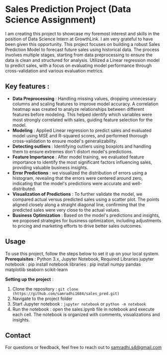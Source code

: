 # Sales Prediction Project (Data Science Assignment)
I am creating this project to showcase my foremost interest and skills in the position of Data Science Intern at GrowthLink. 
I am very grateful to have been given this opportunity.
This project focuses on building a robust Sales Prediction Model to forecast future sales using historical data. 
The process involves multiple stages, starting from data preprocessing to ensure the data is clean and structured for analysis. 
Utilized a Linear regression model to predict sales, with a focus on evaluating model performance through cross-validation and various evaluation metrics.

## Key features :
- **Data Preprocessing** : Handling missing values, dropping unnecessary columns and scaling features to improve model accuracy. A correlation heatmap was created to analyze relationships
between different features before modeling. This helped identify which variables were most strongly correlated with sales, guiding feature selection for the model.  
- **Modeling** : Applied Linear regression to predict sales and evaluated model using MSE and R-squared scores, and performed thorough cross-validation to ensure model's generalizability.
- **Detecting outliers** : Identifying outliers using boxplots and handling them to ensure extremes don't distort model's predictions.
- **Feature Importance** : After model training, we evaluated feature importance to identify the most significant factors influencing sales, providing valuable business insights.
- **Error Predictions** : we visualized the distribution of errors using a histogram, revealing that the errors were centered around zero, indicating that the model's predictions
were accurate and well-distributed.
- **Visualization of Predictions** : To further validate the model, we compared actual versus predicted sales using a scatter plot. The points aligned closely along a straight diagonal
line, confirming that the predicted sales were very close to the actual values.
- **Business Optimization** : Based on the model's predictions and insights, we proposed strategies for business optimization, including adjustments to pricing and marketing efforts to drive better sales outcomes.

## Usage
To use this project, follow the steps below to set it up on your local system. 
**Prerequisites** : Python 3.x, Jupyter Notebook, Required Libraries
jupyter notebook : pip install notebook
libraries : pip install numpy pandas matplotlib seaborn scikit-learn

**Setting up the project** :
1. Clone the repository : `git clone (https://github.com/samradhi1684/sales_pred.git)`
2. Navigate to the project folder
3. Start Jupyter notebook : `jupyter notebook` or `python -m notebook`
4. Run the notebook : open the sales.ipynb file in notebook and execute each cell. The notebook is organized with comments, visualizations and insights.

## Contact
For questions or feedback, feel free to reach out to [samradhi.s4@gmail.com](mailto:samradhi.s4@gmail.com)
